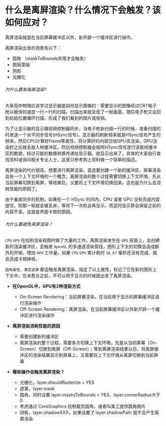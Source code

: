 # 什么是离屏渲染？什么情况下会触发？该如何应对？

离屏渲染就是在当前屏幕缓冲区以外，新开辟一个缓冲区进行操作。

离屏渲染出发的场景有以下：

*   圆角 （maskToBounds并用才会触发）
*   图层蒙版
*   阴影
*   光栅化

###### 为什么要有离屏渲染?

大家高中物理应该学过显示器是如何显示图像的：需要显示的图像经过CRT电子枪以极快的速度一行一行的扫描，扫描出来就呈现了一帧画面，随后电子枪又会回到初始位置循环扫描，形成了我们看到的图片或视频。

为了让显示器的显示跟视频控制器同步，当电子枪新扫描一行的时候，准备扫描的时发送一个水平同步信号(HSync信号)，显示器的刷新频率就是HSync信号产生的频率。然后CPU计算好frame等属性，将计算好的内容交给GPU去渲染，GPU渲染好之后就会放入帧缓冲区。然后视频控制器会按照HSync信号逐行读取帧缓冲区的数据，经过可能的数模转换传递给显示器，就显示出来了。具体的大家自行查找资料或询问相关专业人士，这里只参考网上资料做一个简单的描述。

离屏渲染的代价很高，想要进行离屏渲染，首选要创建一个新的缓冲区，屏幕渲染会有一个上下文环境的一个概念，离屏渲染的整个过程需要切换上下文环境，先从当前屏幕切换到离屏，等结束后，又要将上下文环境切换回来。这也是为什么会消耗性能的原因了。

由于垂直同步的机制，如果在一个 HSync 时间内，CPU 或者 GPU 没有完成内容提交，则那一帧就会被丢弃，等待下一次机会再显示，而这时显示屏会保留之前的内容不变。这就是界面卡顿的原因。

###### 为什么要避免离屏渲染？

`CPU` `GPU` 在绘制渲染视图时做了大量的工作。离屏渲染发生在 `GPU` 层面上，会创建新的渲染缓冲区，会触发 `OpenGL` 的多通道渲染管线，图形上下文的切换会造成额外的开销，增加 `GPU` 工作量。如果 `CPU` `GPU` 累计耗时 `16.67` 毫秒还没有完成，就会造成卡顿掉帧。

`圆角属性`、`蒙层遮罩` 都会触发离屏渲染。指定了以上属性，标记了它在新的图形上下文中，在未愈合之前，不可以用于显示的时候就出发了离屏渲染。

*   **在OpenGL中，GPU有2种渲染方式**

    *   On-Screen Rendering：当前屏幕渲染，在当前用于显示的屏幕缓冲区进行渲染操作
    *   Off-Screen Rendering：离屏渲染，在当前屏幕缓冲区以外新开辟一个缓冲区进行渲染操作

*   **离屏渲染消耗性能的原因**

    *   需要创建新的缓冲区
    *   离屏渲染的整个过程，需要多次切换上下文环境，先是从当前屏幕（On-Screen）切换到离屏（Off-Screen）；等到离屏渲染结束以后，将离屏缓冲区的渲染结果显示到屏幕上，又需要将上下文环境从离屏切换到当前屏幕

*   **哪些操作会触发离屏渲染？**

    *   光栅化，layer.shouldRasterize = YES
    *   遮罩，layer.mask
    *   圆角，同时设置 layer.masksToBounds = YES、layer.cornerRadius大于0
    *   考虑通过 CoreGraphics 绘制裁剪圆角，或者叫美工提供圆角图片
    *   阴影，layer.shadowXXX，如果设置了 layer.shadowPath 就不会产生离屏渲染

